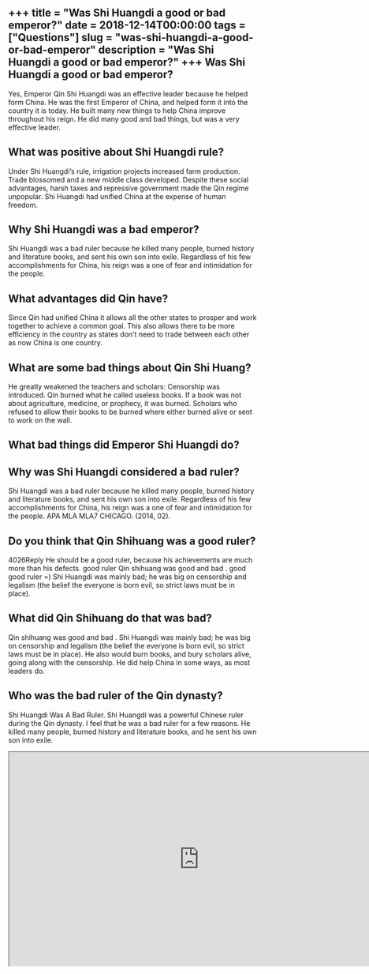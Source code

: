 +++
title = "Was Shi Huangdi a good or bad emperor?"
date = 2018-12-14T00:00:00
tags = ["Questions"]
slug = "was-shi-huangdi-a-good-or-bad-emperor"
description = "Was Shi Huangdi a good or bad emperor?"
+++
Was Shi Huangdi a good or bad emperor?
--------------------------------------

Yes, Emperor Qin Shi Huangdi was an effective leader because he helped form China. He was the first Emperor of China, and helped form it into the country it is today. He built many new things to help China improve throughout his reign. He did many good and bad things, but was a very effective leader.

What was positive about Shi Huangdi rule?
-----------------------------------------

Under Shi Huangdi’s rule, irrigation projects increased farm production. Trade blossomed and a new middle class developed. Despite these social advantages, harsh taxes and repressive government made the Qin regime unpopular. Shi Huangdi had unified China at the expense of human freedom.

Why Shi Huangdi was a bad emperor?
----------------------------------

Shi Huangdi was a bad ruler because he killed many people, burned history and literature books, and sent his own son into exile. Regardless of his few accomplishments for China, his reign was a one of fear and intimidation for the people.

What advantages did Qin have?
-----------------------------

Since Qin had unified China it allows all the other states to prosper and work together to achieve a common goal. This also allows there to be more efficiency in the country as states don’t need to trade between each other as now China is one country.

What are some bad things about Qin Shi Huang?
---------------------------------------------

He greatly weakened the teachers and scholars: Censorship was introduced. Qin burned what he called useless books. If a book was not about agriculture, medicine, or prophecy, it was burned. Scholars who refused to allow their books to be burned where either burned alive or sent to work on the wall.

What bad things did Emperor Shi Huangdi do?
-------------------------------------------

Why was Shi Huangdi considered a bad ruler?
-------------------------------------------

Shi Huangdi was a bad ruler because he killed many people, burned history and literature books, and sent his own son into exile. Regardless of his few accomplishments for China, his reign was a one of fear and intimidation for the people. APA MLA MLA7 CHICAGO. (2014, 02).

Do you think that Qin Shihuang was a good ruler?
------------------------------------------------

4026Reply He should be a good ruler, because his achievements are much more than his defects. good ruler Qin shihuang was good and bad . good good ruler =) Shi Huangdi was mainly bad; he was big on censorship and legalism (the belief the everyone is born evil, so strict laws must be in place).

What did Qin Shihuang do that was bad?
--------------------------------------

Qin shihuang was good and bad . Shi Huangdi was mainly bad; he was big on censorship and legalism (the belief the everyone is born evil, so strict laws must be in place). He also would burn books, and bury scholars alive, going along with the censorship. He did help China in some ways, as most leaders do.

Who was the bad ruler of the Qin dynasty?
-----------------------------------------

Shi Huangdi Was A Bad Ruler. Shi Huangdi was a powerful Chinese ruler during the Qin dynasty. I feel that he was a bad ruler for a few reasons. He killed many people, burned history and literature books, and he sent his own son into exile.

<iframe allow="accelerometer; autoplay; clipboard-write; encrypted-media; gyroscope; picture-in-picture" allowfullscreen="" class="__youtube_prefs__  epyt-is-override  no-lazyload" data-no-lazy="1" data-origheight="433" data-origwidth="770" data-skipgform_ajax_framebjll="" height="433" id="_ytid_73751" loading="lazy" src="https://www.youtube.com/embed/Zmf2WBYxYs4?enablejsapi=1&autoplay=0&cc_load_policy=0&cc_lang_pref=&iv_load_policy=1&loop=0&modestbranding=0&rel=1&fs=1&playsinline=0&autohide=2&theme=dark&color=red&controls=1&" title="YouTube player" width="770"></iframe>